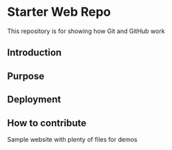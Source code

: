 # Starter Web Repo

This repository is for showing how Git and GitHub work

## Introduction

## Purpose

## Deployment

## How to contribute

Sample website with plenty of files for demos
